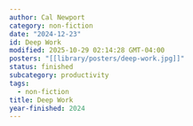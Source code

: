 ```yaml
---
author: Cal Newport
category: non-fiction
date: "2024-12-23"
id: Deep Work
modified: 2025-10-29 02:14:28 GMT-04:00
posters: "[[library/posters/deep-work.jpg]]"
status: finished
subcategory: productivity
tags:
  - non-fiction
title: Deep Work
year-finished: 2024
---
```

